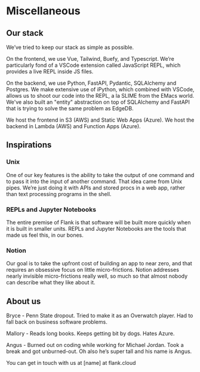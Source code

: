 # Miscellaneous
## Our stack

We’ve tried to keep our stack as simple as possible. 

On the frontend, we use Vue, Tailwind, Buefy, and Typescript. We’re particularly fond of a VSCode extension called JavaScript REPL, which provides a live REPL inside JS files.

On the backend, we use Python, FastAPI, Pydantic, SQLAlchemy and Postgres. We make extensive use of iPython, which combined with VSCode, allows us to shoot our code into the REPL, a la SLIME from the EMacs world. We've also built an "entity" abstraction on top of SQLAlchemy and FastAPI that is trying to solve the same problem as EdgeDB. 

We host the frontend in S3 (AWS) and Static Web Apps (Azure). We host the backend in Lambda (AWS) and Function Apps (Azure).

## Inspirations

### Unix

One of our key features is the ability to take the output of one command and to pass it into the input of another command. That idea came from Unix pipes. We’re just doing it with APIs and stored procs in a web app, rather than text processing programs in the shell.

### REPLs and Jupyter Notebooks

The entire premise of Flank is that software will be built more quickly when it is built in smaller units. REPLs and Jupyter Notebooks are the tools that made us feel this, in our bones.

### Notion

Our goal is to take the upfront cost of building an app to near zero, and that requires an obsessive focus on little micro-frictions. Notion addresses nearly invisible micro-frictions really well, so much so that almost nobody can describe what they like about it.

## About us

Bryce - Penn State dropout. Tried to make it as an Overwatch player. Had to fall back on business software problems.

Mallory - Reads long books. Keeps getting bit by dogs. Hates Azure.

Angus - Burned out on coding while working for Michael Jordan. Took a break and got unburned-out. Oh also he’s super tall and his name is Angus.

You can get in touch with us at [name] at flank.cloud
